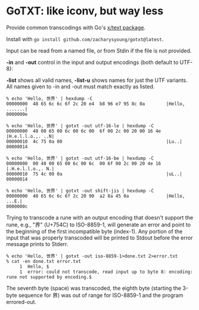 # GoTXT: like iconv, but way less

Provide common transcodings with Go's [x/text package](https://pkg.go.dev/golang.org/x/text).

Install with `go install github.com/zacharysyoung/gotxt@latest`.

Input can be read from a named file, or from Stdin if the file is not provided.

**-in** and **-out** control in the input and output encodings (both default to UTF-8):

**-list** shows all valid names, **-list-u** shows names for just the UTF variants.  All names given to -in and -out must match exactly as listed.

```none
% echo 'Hello, 世界' | hexdump -C
00000000  48 65 6c 6c 6f 2c 20 e4  b8 96 e7 95 8c 0a        |Hello, .......|
0000000e
```

```none
% echo 'Hello, 世界' | gotxt -out utf-16-le | hexdump -C
00000000  48 00 65 00 6c 00 6c 00  6f 00 2c 00 20 00 16 4e  |H.e.l.l.o.,. ..N|
00000010  4c 75 0a 00                                       |Lu..|
00000014
```

```none
% echo 'Hello, 世界' | gotxt -out utf-16-be | hexdump -C
00000000  00 48 00 65 00 6c 00 6c  00 6f 00 2c 00 20 4e 16  |.H.e.l.l.o.,. N.|
00000010  75 4c 00 0a                                       |uL..|
00000014
```

```none
% echo 'Hello, 世界' | gotxt -out shift-jis | hexdump -C
00000000  48 65 6c 6c 6f 2c 20 90  a2 8a 45 0a              |Hello, ...E.|
0000000c
```

Trying to transcode a rune with an output encoding that doesn't support the rune, e.g., "界" (U+754C) to ISO-8859-1, will generate an error and point to the beginning of the first incompatible byte (index-1). Any portion of the input that was properly transcoded will be printed to Stdout before the error message prints to Stderr.

```none
% echo 'Hello, 世界' | gotxt -out iso-8859-1>done.txt 2>error.txt
% cat -en done.txt error.txt 
     1  Hello, $
     1  error: could not transcode, read input up to byte 8: encoding: rune not supported by encoding.$
```

The seventh byte (space) was transcoded, the eighth byte (starting the 3-byte sequence for 界) was out of range for ISO-8859-1 and the program errored-out.
